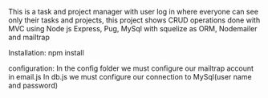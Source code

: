 This is a task and project manager with user log in where everyone can see only their tasks and projects, this project shows CRUD operations done with MVC using Node js Express, Pug, MySql with squelize as ORM, Nodemailer and mailtrap

Installation:
npm install

configuration:
In the config folder we must configure our mailtrap account in email.js
In db.js we must configure our connection to MySql(user name and password)
